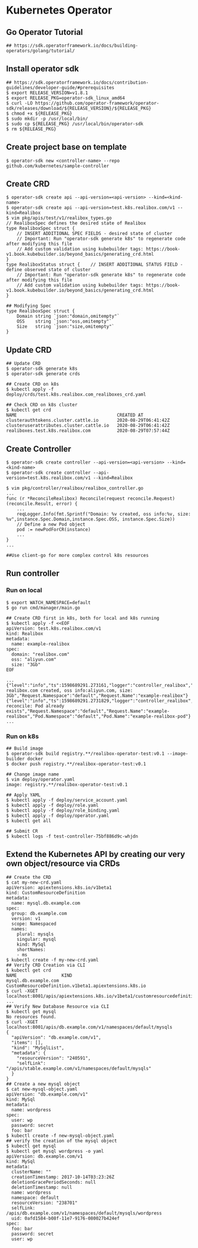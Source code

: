 Kubernetes Operator
===================

## Go Operator Tutorial

    ## https://sdk.operatorframework.io/docs/building-operators/golang/tutorial/

## Install operator sdk

    ## https://sdk.operatorframework.io/docs/contribution-guidelines/developer-guide/#prerequisites
    $ export RELEASE_VERSION=v1.8.1
    $ export RELEASE_PKG=operator-sdk_linux_amd64
    $ curl -LO https://github.com/operator-framework/operator-sdk/releases/download/${RELEASE_VERSION}/${RELEASE_PKG}
    $ chmod +x ${RELEASE_PKG}
    $ sudo mkdir -p /usr/local/bin/
    $ sudo cp ${RELEASE_PKG} /usr/local/bin/operator-sdk
    $ rm ${RELEASE_PKG}

## Create project base on template

    $ operator-sdk new <controller-name> --repo github.com/kubernetes/sample-controller

## Create CRD

    $ operator-sdk create api --api-version=<api-version> --kind=<kind-name>
    $ operator-sdk create api --api-version=test.k8s.realibox.com/v1 --kind=Realibox
    $ vim pkg/apis/test/v1/realibox_types.go
    // RealiboxSpec defines the desired state of Realibox
    type RealiboxSpec struct {
        // INSERT ADDITIONAL SPEC FIELDS - desired state of cluster
        // Important: Run "operator-sdk generate k8s" to regenerate code after modifying this file
        // Add custom validation using kubebuilder tags: https://book-v1.book.kubebuilder.io/beyond_basics/generating_crd.html
    }
    type RealiboxStatus struct {    // INSERT ADDITIONAL STATUS FIELD - define observed state of cluster
        // Important: Run "operator-sdk generate k8s" to regenerate code after modifying this file
        // Add custom validation using kubebuilder tags: https://book-v1.book.kubebuilder.io/beyond_basics/generating_crd.html
    }

    ## Modifying Spec
    type RealiboxSpec struct {
        Domain string `json:"domain,omitempty"`
        OSS    string `json:"oss,omitempty"`
        Size   string `json:"size,omitempty"`
    }

## Update CRD

    ## Update CRD
    $ operator-sdk generate k8s
    $ operator-sdk generate crds

    ## Create CRD on k8s
    $ kubectl apply -f deploy/crds/test.k8s.realibox.com_realiboxes_crd.yaml

    ## Check CRD on k8s cluster
    $ kubectl get crd
    NAME                                      CREATED AT
    clusterauthtokens.cluster.cattle.io       2020-08-29T06:41:42Z
    clusteruserattributes.cluster.cattle.io   2020-08-29T06:41:42Z
    realiboxes.test.k8s.realibox.com          2020-08-29T07:57:44Z

## Create Controller

    $ operator-sdk create controller --api-version=<api-version> --kind=<kind-name>
    $ operator-sdk create controller --api-version=test.k8s.realibox.com/v1 --kind=Realibox

    $ vim pkg/controller/realibox/realibox_controller.go
    ...
    func (r *ReconcileRealibox) Reconcile(request reconcile.Request) (reconcile.Result, error) {
        ...
        reqLogger.Info(fmt.Sprintf("Domain: %v created, oss info:%v, size: %v",instance.Spec.Domain,instance.Spec.OSS, instance.Spec.Size))
        // Define a new Pod object
        pod := newPodForCR(instance)
        ...
    }
    ...

    ##Use client-go for more complex control k8s resources

## Run controller
### Run on local

    $ export WATCH_NAMESPACE=default
    $ go run cmd/manager/main.go

    ## Create CRD first in k8s, both for local and k8s running
    $ kubectl apply -f <<EOF
    apiVersion: test.k8s.realibox.com/v1
    kind: Realibox
    metadata:
      name: example-realibox
    spec:
      domain: "realibox.com"
      oss: "aliyun.com"
      size: "3Gb"
    EOF

    ...
    {"level":"info","ts":1598689291.273161,"logger":"controller_realibox","msg":"Domain: realibox.com created, oss info:aliyun.com, size: 3Gb","Request.Namespace":"default","Request.Name":"example-realibox"}
    {"level":"info","ts":1598689291.2731829,"logger":"controller_realibox","msg":"Skip reconcile: Pod already exists","Request.Namespace":"default","Request.Name":"example-realibox","Pod.Namespace":"default","Pod.Name":"example-realibox-pod"}
    ...

### Run on k8s

    ## Build image
    $ operator-sdk build registry.**/realibox-operator-test:v0.1 --image-builder docker
    $ docker push registry.**/realibox-operator-test:v0.1

    ## Change image name
    $ vim deploy/operator.yaml
    image: registry.**/realibox-operator-test:v0.1

    ## Apply YAML
    $ kubectl apply -f deploy/service_account.yaml
    $ kubectl apply -f deploy/role.yaml
    $ kubectl apply -f deploy/role_binding.yaml
    $ kubectl apply -f deploy/operator.yaml
    $ kubectl get all

    ## Submit CR
    $ kubectl logs -f test-controller-75bf886d9c-whjdn

## Extend the Kubernetes API by creating our very own object/resource via CRDs

    ## Create the CRD
    $ cat my-new-crd.yaml
    apiVersion: apiextensions.k8s.io/v1beta1
    kind: CustomResourceDefinition
    metadata:
      name: mysql.db.example.com
    spec:
      group: db.example.com
      version: v1
      scope: Namespaced
      names:
        plural: mysqls
        singular: mysql
        kind: MySql
        shortNames:
        - ms
    $ kubectl create -f my-new-crd.yaml
    ## Verify CRD Creation via CLI
    $ kubectl get crd
    NAME                 KIND
    mysql.db.example.com CustomResourceDefinition.v1beta1.apiextensions.k8s.io
    $ curl -XGET localhost:8001/apis/apiextensions.k8s.io/v1beta1/customresourcedefinitions
    ...
    ## Verify New Database Resource via CLI
    $ kubectl get mysql
    No resources found.
    $ curl -XGET localhost:8001/apis/db.example.com/v1/namespaces/default/mysqls
    {
      "apiVersion": "db.example.com/v1",
      "items": [],
      "kind": "MySqlList",
      "metadata": {
        "resourceVersion": "240591",
        "selfLink": "/apis/stable.example.com/v1/namespaces/default/mysqls"
      }
    }
    ## Create a new mysql object
    $ cat new-mysql-object.yaml
    apiVersion: "db.example.com/v1"
    kind: MySql
    metadata:
      name: wordpress
    spec:
      user: wp
      password: secret
      foo: bar
    $ kubectl create -f new-mysql-object.yaml
    ## verify the creation of the mysql object
    $ kubectl get mysql
    $ kubectl get mysql wordpress -o yaml
    apiVersion: db.example.com/v1
    kind: MySql
    metadata:
      clusterName: ""
      creationTimestamp: 2017-10-14T03:23:26Z
      deletionGracePeriodSeconds: null
      deletionTimestamp: null
      name: wordpress
      namespace: default
      resourceVersion: "238701"
      selfLink: /apis/db.example.com/v1/namespaces/default/mysqls/wordpress
      uid: 0afd1584-b08f-11e7-9176-080027b424ef
    spec:
      foo: bar
      password: secret
      user: wp
